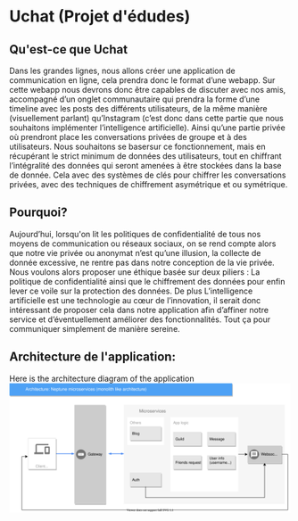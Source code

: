# Uchat (Projet d'édudes)

## Qu'est-ce que Uchat

Dans les grandes
lignes, nous allons créer une application de communication en ligne, cela prendra donc le format d’une webapp. Sur cette webapp nous devrons donc être capables de discuter avec nos amis, accompagné d’un onglet communautaire qui prendra la forme d’une timeline avec les posts des différents utilisateurs, de la même manière (visuellement parlant) qu’Instagram (c’est donc dans cette partie que nous souhaitons implémenter l’intelligence artificielle).
Ainsi qu’une partie privée où prendront place les conversations
privées de groupe et à des utilisateurs.
Nous souhaitons se basersur ce fonctionnement, mais en récupérant le strict minimum de
données des utilisateurs, tout en chiffrant l’intégralité des
données qui seront amenées à être stockées dans la base de
donnée. Cela avec des systèmes de clés pour chiffrer les
conversations privées, avec des techniques de chiffrement
asymétrique et ou symétrique.

## Pourquoi?
Aujourd’hui,
lorsqu'on lit les politiques de confidentialité de tous nos moyens de communication ou réseaux sociaux, on se rend compte alors que notre vie privée ou anonymat n’est qu’une illusion, la collecte de
donnée excessive, ne rentre pas dans notre conception de la vie
privée. Nous voulons alors proposer une éthique basée sur deux piliers : La politique de confidentialité ainsi que le chiffrement des données pour enfin lever ce voile sur la protection des données. De plus L’intelligence artificielle est une technologie au cœur de l’innovation, il serait donc intéressant de proposer cela dans notre application afin d’affiner notre service et d’éventuellement
améliorer des fonctionnalités. Tout ça pour communiquer simplement de manière sereine.

## Architecture de l'application:
Here is the architecture diagram of the application
![diagram](/diagram/diagram.svg)
